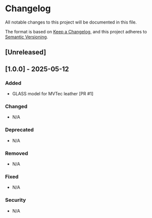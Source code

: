# Changelog

All notable changes to this project will be documented in this file.

The format is based on [Keep a Changelog](https://keepachangelog.com/en/1.1.0/),
and this project adheres to [Semantic Versioning](https://semver.org/spec/v2.0.0.html).

## [Unreleased]

## [1.0.0] - 2025-05-12

### Added
- GLASS model for MVTec leather [PR #1]

### Changed
- N/A

### Deprecated
- N/A

### Removed
- N/A

### Fixed
- N/A

### Security
- N/A